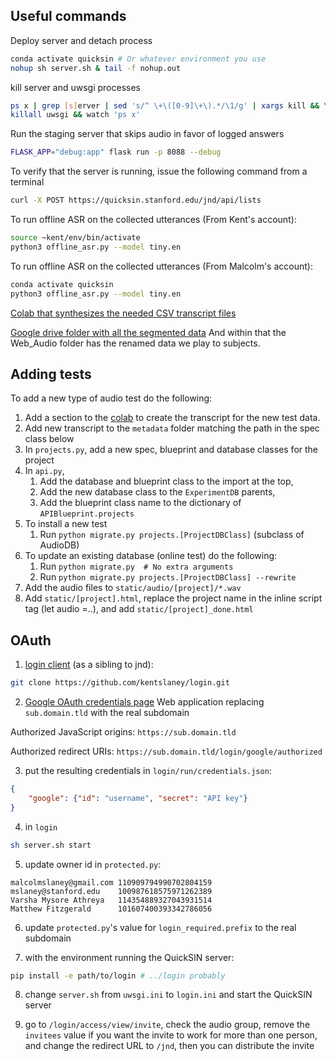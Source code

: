## Useful commands
Deploy server and detach process
```bash
conda activate quicksin # Or whatever environment you use
nohup sh server.sh & tail -f nohup.out
```
kill server and uwsgi processes
```bash
ps x | grep [s]erver | sed 's/^ \+\([0-9]\+\).*/\1/g' | xargs kill && \
killall uwsgi && watch 'ps x'
```
Run the staging server that skips audio in favor of logged answers
```bash
FLASK_APP="debug:app" flask run -p 8088 --debug
```

To verify that the server is running, issue the following command from a terminal
```bash
curl -X POST https://quicksin.stanford.edu/jnd/api/lists
```

To run offline ASR on the collected utterances (From Kent's account):
```bash
source ~kent/env/bin/activate
python3 offline_asr.py --model tiny.en
```

To run offline ASR on the collected utterances (From Malcolm's account):
```bash
conda activate quicksin
python3 offline_asr.py --model tiny.en
```

[Colab that synthesizes the needed CSV transcript files](
https://colab.research.google.com/drive/1EOPHV74jawtxrZSQh94Dp5AFAGFt0Pkn?usp=sharing)

[Google drive folder with all the segmented data](
https://drive.google.com/drive/folders/1XfQn3eAjBY6h9Q7wruck7zqJVS7cCEQG)
And within that the Web_Audio folder has the renamed data we play to subjects.

## Adding tests
To add a new type of audio test do the following:
1. Add a section to the [colab](https://colab.research.google.com/drive/1EOPHV74jawtxrZSQh94Dp5AFAGFt0Pkn?usp=sharing) to create the transcript for the new test data.
1. Add new transcript to the `metadata` folder matching the path in the spec class below
2. In `projects.py`, add a new spec, blueprint and database classes for the project
3. In `api.py`,
    1. Add the database and blueprint class to the import at the top,
    2. Add the new database class to the `ExperimentDB` parents,
    3. Add the blueprint class name to the dictionary of `APIBlueprint.projects`
4. To install a new test
    1. Run `python migrate.py projects.[ProjectDBClass]` (subclass of AudioDB)
5. To update an existing database (online test) do the following:
    1. Run `python migrate.py  # No extra arguments`
    2. Run `python migrate.py projects.[ProjectDBClass] --rewrite`
6. Add the audio files to `static/audio/[project]/*.wav`
7. Add `static/[project].html`, replace the project name in the inline script tag (let audio =..), and add `static/[project]_done.html`

## OAuth
1) [login client](https://github.com/kentslaney/login/) (as a sibling to jnd):
```bash
git clone https://github.com/kentslaney/login.git
```

2) [Google OAuth credentials page](
https://console.cloud.google.com/apis/credentials) Web application replacing
`sub.domain.tld` with the real subdomain

Authorized JavaScript origins: `https://sub.domain.tld`

Authorized redirect URIs: `https://sub.domain.tld/login/google/authorized`

3) put the resulting credentials in `login/run/credentials.json`:
```json
{
    "google": {"id": "username", "secret": "API key"}
}
```

4) in `login`
```bash
sh server.sh start
```

5) update owner id in `protected.py`:
```
malcolmslaney@gmail.com 110909794990702804159
mslaney@stanford.edu    100987618575971262389
Varsha Mysore Athreya   114354889327043931514
Matthew Fitzgerald      101607400393342786056
```

6) update `protected.py`'s value for `login_required.prefix` to the real
subdomain

7) with the environment running the QuickSIN server:
```bash
pip install -e path/to/login # ../login probably
```

8) change `server.sh` from `uwsgi.ini` to `login.ini` and start the QuickSIN
server

9) go to `/login/access/view/invite`, check the audio group, remove the
`invitees` value if you want the invite to work for more than one person,
and change the redirect URL to `/jnd`, then you can distribute the invite
